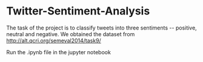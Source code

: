 # Twitter-Sentiment-Analysis


The task of the project is to classify tweets into three sentiments -- positive, neutral and negative. 
We obtained the dataset from http://alt.qcri.org/semeval2014/task9/

Run the .ipynb file in the jupyter notebook 
